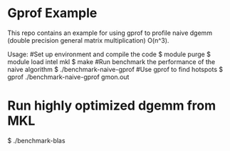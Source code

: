 # Gprof Example

This repo contains an example for using gprof to profile naive dgemm (double precision general matrix multiplication) O(n^3).

Usage:
#Set up environment and compile the code
$ module purge
$ module load intel mkl
$ make
#Run benchmark the performance of the naive algorithm
$ ./benchmark-naive-gprof
#Use gprof to find hotspots
$ gprof ./benchmark-naive-gprof gmon.out
# Run highly optimized dgemm from MKL
$ ./benchmark-blas 
